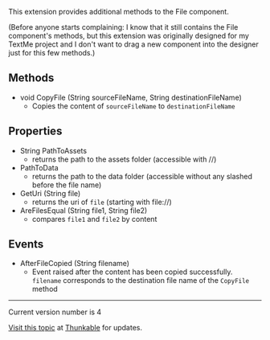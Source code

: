 This extension provides additional methods to the File component.

(Before anyone starts complaining: I know that it still contains the File component's methods, but this extension was originally designed for my TextMe project and I don't want to drag a new component into the designer just for this few methods.)

## Methods
* void CopyFile (String sourceFileName, String destinationFileName)
  * Copies the content of `sourceFileName` to `destinationFileName`

## Properties
* String PathToAssets
  * returns the path to the assets folder (accessible with //)
* PathToData
  * returns the path to the data folder (accessible without any slashed before the file name)
* GetUri (String file)
  * returns the uri of `file` (starting with file://)
* AreFilesEqual (String file1, String file2)
  * compares `file1` and `file2` by content

## Events
* AfterFileCopied (String filename)
  * Event raised after the content has been copied successfully. `filename` corresponds to the destination file name of the `CopyFile` method

---

Current version number is 4

[Visit this topic](https://community.thunkable.com/t/testers-needed-for-filealt-extension/16277) at [Thunkable](http:/thunkable.com) for updates.